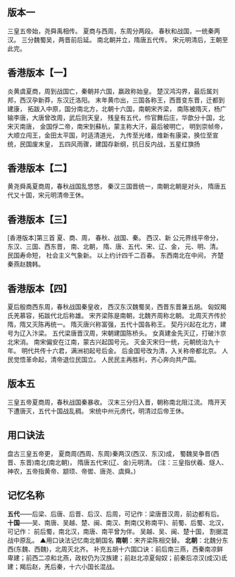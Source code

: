 ## 版本一

三皇五帝始，尧舜禹相传。
夏商与西周，东周分两段。
春秋和战国，一统秦两汉。
三分魏蜀吴，两晋前后延。
南北朝并立，隋唐五代传。
宋元明清后，王朝至此完。



## 香港版本【一】

炎黄虞夏商，周到战国亡，秦朝并六国，嬴政称始皇。
楚汉鸿沟界，最后属刘邦，西汉孕新莽，东汉迁洛阳。
末年黄巾出，三国各称王，西晋变东晋，迁都到建康，
拓跋入中原，国分南北方，北朝十六国，南朝宋齐梁，
南陈被隋灭，杨广输李唐，大唐曾改周，武后则天皇，
残皇有五代，伶官舞后庄，华歆分十国，北宋灭南唐，
金国俘二帝，南宋到蘇杭，蒙主称大汗，最后被明亡，
明到崇帧帝，大顺立闯王，金田太平国，时适清道光，
九传至光绪，维新有康梁，换位至宣统，民国废末皇，
五四风雨骤，建国存新纲，抗日反内战，五星红旗扬



## 香港版本【二】

黄尧舜禹夏商周，春秋战国乱悠悠，
秦汉三国晋统一，南朝北朝是对头，
隋唐五代又十国，宋元明清帝王休。



## 香港版本【三】

[香港版本]第三首
夏、商、周，
春秋、战国、秦。
西汉、新
公元界线平帝分，
东汉、三国、西东晋，
南、北朝，
隋、唐、五代、宋、辽、金，
元、明、清。
民国寿命短，
社会主义气象新。
以上约计四千二百春。
东西南北在中间，
齐楚秦燕赵魏韩。

## 香港版本【四】

夏后殷商西东周，春秋战国秦皇收，
西汉东汉魏蜀吴，西晋东晋兼五胡。
匈奴羯氏羌慕容，拓跋代北后称雄。
宋齐梁陈是南朝，北魏齐周称北朝。
北周灭齐传於隋，隋又灭陈再统一。
隋灭唐兴称富强，五代十国各称王。
契丹兴起在北方，建号为辽入汴梁。
五代梁唐晋汉周，宋朝建国陈桥头。
女真建金先灭辽，打破汴京北宋消。
南宋偏安在江南，蒙古兴起国号元。
灭金灭宋归一统，元朝统治九十年。
明代共传十六君，满洲初起号后金。
后金国号改为清，入关称帝都北京。
人民觉悟革命起，清帝退位民国立。
人民民主再胜利，齐心奔向共产国。



## 版本五

三皇五帝夏商周，春秋战国秦暴收。­
汉末三分归入晋，朝称南北阻江流。­
隋开天下遭唐灭，五代十国战乱稠。­
宋统中州元虏代，明清过后帝王休。



## 用口诀法

盘古三皇五帝更，
夏商周(西周、东周)秦两汉(西汉、东汉)成，
蜀魏吴争晋(西晋、东晋)南北(南北朝)，
隋唐五代宋(辽、金)元明清。
(注：三皇指伏羲、燧人、神农，五帝指黄帝、颛顼、帝喾、唐尧、虞舜。)



## 记忆名称

**五代**——后梁、后唐、后晋、后汉、后周，可记作：梁唐晋汉周，前边都有后。
**十国**——吴、南唐、吴越、楚、闽、南汉、荆南(又称南平)、前蜀、后蜀、北汉，可记作：
前后蜀，南北汉，南唐、南平曾为伴。
吴越、吴、闽、楚十国， 割据混战中原乱。
▲用口诀法记忆南北朝国名
**南朝**：宋齐梁陈相交替。
**北朝**：北魏分东西(东魏、西魏)，北周灭北齐。
补充五胡十六国口诀：前后南三燕，西秦南凉鲜卑建；前西二凉和北燕，政权仍为汉族建；前赵北凉夏匈奴；前秦后凉汉(成汉)氐建；羯后赵，羌后秦，十六小国长混战。